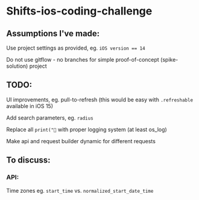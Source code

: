 # Shifts-ios-coding-challenge


## Assumptions I've made:

Use project settings as provided, eg. `iOS version == 14`

Do not use gitflow - no branches for simple proof-of-concept (spike-solution) project


## TODO:

UI improvements, eg. pull-to-refresh (this would be easy with `.refreshable` available in iOS 15) 

Add search parameters, eg. `radius`

Replace all `print("🛑` with proper logging system (at least os_log)

Make api and request builder dynamic for different requests 



## To discuss:

### API:
Time zones eg. `start_time` vs. `normalized_start_date_time` 

